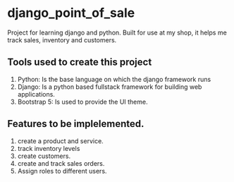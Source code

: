 # django_point_of_sale
Project for learning django and python. Built for use at my shop, it helps me track sales, inventory and customers.

## Tools used to create this project
1. Python: Is the base language on which the django framework runs
2. Django: Is a python based fullstack framework for building web applications.
3. Bootstrap 5: Is used to provide the UI theme.

## Features to be implelemented.
1. create a product and service.
2. track inventory levels
3. create customers.
4. create and track sales orders.
5. Assign roles to different users.

